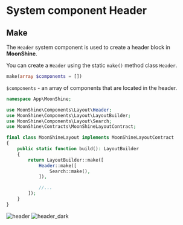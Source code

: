 # System component Header

## Make

The `Header` system component is used to create a header block in **MoonShine**.

You can create a `Header` using the static `make()` method class `Header`.

```php
make(array $components = [])
```
`$components` - an array of components that are located in the header.

```php
namespace App\MoonShine;

use MoonShine\Components\Layout\Header;
use MoonShine\Components\Layout\LayoutBuilder;
use MoonShine\Components\Layout\Search;
use MoonShine\Contracts\MoonShineLayoutContract;

final class MoonShineLayout implements MoonShineLayoutContract
{
    public static function build(): LayoutBuilder
    {
        return LayoutBuilder::make([
            Header::make([
                Search::make(),
            ]),

            //...
        ]);
    }
}
```
![header](https://raw.githubusercontent.com/moonshine-software/doc/2.x/resources/screenshots/header.png)
![header_dark](https://raw.githubusercontent.com/moonshine-software/doc/2.x/resources/screenshots/header_dark.png)
